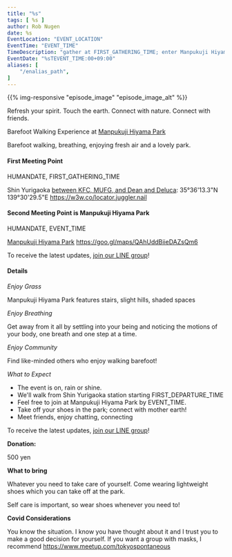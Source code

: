 ```yaml
---
title: "%s"
tags: [ %s ]
author: Rob Nugen
date: %s
EventLocation: "EVENT_LOCATION"
EventTime: "EVENT_TIME"
TimeDescription: "gather at FIRST_GATHERING_TIME; enter Manpukuji Hiyama Park at EVENT_TIME"
EventDate: "%sTEVENT_TIME:00+09:00"
aliases: [
    "/enalias_path",
]
---
```


{{% img-responsive "episode_image" "episode_image_alt" %}}

Refresh your spirit. Touch the earth. Connect with nature. Connect with friends.

Barefoot Walking Experience at [Manpukuji Hiyama Park](http://www.airgreen.info/artparks.html)

Barefoot walking, breathing, enjoying fresh air and a lovely park.

#### First Meeting Point

HUMANDATE, FIRST_GATHERING_TIME

Shin Yurigaoka [between KFC, MUFG, and Dean and Deluca](https://goo.gl/maps/aoY2j7WxkNjSC2u98):  35°36'13.3"N 139°30'29.5"E  https://w3w.co/locator.juggler.nail

#### Second Meeting Point is Manpukuji Hiyama Park

HUMANDATE, EVENT_TIME

[Manpukuji Hiyama Park](http://www.airgreen.info/artparks.html) https://goo.gl/maps/QAhUddBiieDAZsQm6

To receive the latest updates, [join our LINE group](/contact/)!

#### Details

*Enjoy Grass*

Manpukuji Hiyama Park features stairs, slight hills, shaded spaces

*Enjoy Breathing*

Get away from it all by settling into your being and noticing the
motions of your body, one breath and one step at a time.

*Enjoy Community*

Find like-minded others who enjoy walking barefoot!

*What to Expect*

* The event is on, rain or shine.
* We'll walk from Shin Yurigaoka station starting FIRST_DEPARTURE_TIME
* Feel free to join at Manpukuji Hiyama Park by EVENT_TIME.
* Take off your shoes in the park; connect with mother earth!
* Meet friends, enjoy chatting, connecting

To receive the latest updates, [join our LINE group](/contact/)!

**Donation:**

500 yen

**What to bring**

Whatever you need to take care of yourself.  Come wearing lightweight
shoes which you can take off at the park.

Self care is important, so wear shoes whenever you need to!

**Covid Considerations**

You know the situation.  I know you have thought about it and I trust you
to make a good decision for yourself.  If you want a group with masks,
I recommend https://www.meetup.com/tokyospontaneous
